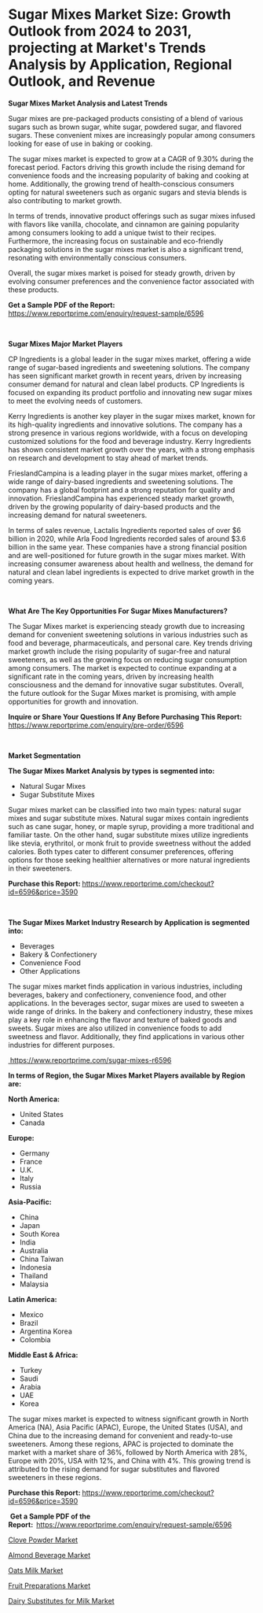 <p><h1>Sugar Mixes Market Size: Growth Outlook from 2024 to 2031, projecting at Market's Trends Analysis by Application, Regional Outlook, and Revenue</h1></p><p><strong>Sugar Mixes Market Analysis and Latest Trends</strong></p>
<p><p>Sugar mixes are pre-packaged products consisting of a blend of various sugars such as brown sugar, white sugar, powdered sugar, and flavored sugars. These convenient mixes are increasingly popular among consumers looking for ease of use in baking or cooking.</p><p>The sugar mixes market is expected to grow at a CAGR of 9.30% during the forecast period. Factors driving this growth include the rising demand for convenience foods and the increasing popularity of baking and cooking at home. Additionally, the growing trend of health-conscious consumers opting for natural sweeteners such as organic sugars and stevia blends is also contributing to market growth.</p><p>In terms of trends, innovative product offerings such as sugar mixes infused with flavors like vanilla, chocolate, and cinnamon are gaining popularity among consumers looking to add a unique twist to their recipes. Furthermore, the increasing focus on sustainable and eco-friendly packaging solutions in the sugar mixes market is also a significant trend, resonating with environmentally conscious consumers.</p><p>Overall, the sugar mixes market is poised for steady growth, driven by evolving consumer preferences and the convenience factor associated with these products.</p></p>
<p><strong>Get a Sample PDF of the Report:&nbsp;</strong> <a href="https://www.reportprime.com/enquiry/request-sample/6596">https://www.reportprime.com/enquiry/request-sample/6596</a></p>
<p>&nbsp;</p>
<p><strong>Sugar Mixes Major Market Players</strong></p>
<p><p>CP Ingredients is a global leader in the sugar mixes market, offering a wide range of sugar-based ingredients and sweetening solutions. The company has seen significant market growth in recent years, driven by increasing consumer demand for natural and clean label products. CP Ingredients is focused on expanding its product portfolio and innovating new sugar mixes to meet the evolving needs of customers.</p><p>Kerry Ingredients is another key player in the sugar mixes market, known for its high-quality ingredients and innovative solutions. The company has a strong presence in various regions worldwide, with a focus on developing customized solutions for the food and beverage industry. Kerry Ingredients has shown consistent market growth over the years, with a strong emphasis on research and development to stay ahead of market trends.</p><p>FrieslandCampina is a leading player in the sugar mixes market, offering a wide range of dairy-based ingredients and sweetening solutions. The company has a global footprint and a strong reputation for quality and innovation. FrieslandCampina has experienced steady market growth, driven by the growing popularity of dairy-based products and the increasing demand for natural sweeteners.</p><p>In terms of sales revenue, Lactalis Ingredients reported sales of over $6 billion in 2020, while Arla Food Ingredients recorded sales of around $3.6 billion in the same year. These companies have a strong financial position and are well-positioned for future growth in the sugar mixes market. With increasing consumer awareness about health and wellness, the demand for natural and clean label ingredients is expected to drive market growth in the coming years.</p></p>
<p>&nbsp;</p>
<p><strong>What Are The Key Opportunities For Sugar Mixes Manufacturers?</strong></p>
<p><p>The Sugar Mixes market is experiencing steady growth due to increasing demand for convenient sweetening solutions in various industries such as food and beverage, pharmaceuticals, and personal care. Key trends driving market growth include the rising popularity of sugar-free and natural sweeteners, as well as the growing focus on reducing sugar consumption among consumers. The market is expected to continue expanding at a significant rate in the coming years, driven by increasing health consciousness and the demand for innovative sugar substitutes. Overall, the future outlook for the Sugar Mixes market is promising, with ample opportunities for growth and innovation.</p></p>
<p><strong>Inquire or Share Your Questions If Any Before Purchasing This Report:</strong> <a href="https://www.reportprime.com/enquiry/pre-order/6596">https://www.reportprime.com/enquiry/pre-order/6596</a></p>
<p>&nbsp;</p>
<p><strong>Market Segmentation</strong></p>
<p><strong>The Sugar Mixes Market Analysis by types is segmented into:</strong></p>
<p><ul><li>Natural Sugar Mixes</li><li>Sugar Substitute Mixes</li></ul></p>
<p><p>Sugar mixes market can be classified into two main types: natural sugar mixes and sugar substitute mixes. Natural sugar mixes contain ingredients such as cane sugar, honey, or maple syrup, providing a more traditional and familiar taste. On the other hand, sugar substitute mixes utilize ingredients like stevia, erythritol, or monk fruit to provide sweetness without the added calories. Both types cater to different consumer preferences, offering options for those seeking healthier alternatives or more natural ingredients in their sweeteners.</p></p>
<p><strong>Purchase this Report:&nbsp;</strong><a href="https://www.reportprime.com/checkout?id=6596&price=3590">https://www.reportprime.com/checkout?id=6596&price=3590</a></p>
<p>&nbsp;</p>
<p><strong>The Sugar Mixes Market Industry Research by Application is segmented into:</strong></p>
<p><ul><li>Beverages</li><li>Bakery & Confectionery</li><li>Convenience Food</li><li>Other Applications</li></ul></p>
<p><p>The sugar mixes market finds application in various industries, including beverages, bakery and confectionery, convenience food, and other applications. In the beverages sector, sugar mixes are used to sweeten a wide range of drinks. In the bakery and confectionery industry, these mixes play a key role in enhancing the flavor and texture of baked goods and sweets. Sugar mixes are also utilized in convenience foods to add sweetness and flavor. Additionally, they find applications in various other industries for different purposes.</p></p>
<p><a href="https://www.reportprime.com/sugar-mixes-r6596">&nbsp;https://www.reportprime.com/sugar-mixes-r6596</a></p>
<p><strong>In terms of Region, the Sugar Mixes Market Players available by Region are:</strong></p>
<p>
    <p> <strong> North America: </strong>
        <ul>
            <li>United States</li>
            <li>Canada</li>
        </ul>
        </p> 
    <p> <strong> Europe: </strong>
        <ul>
            <li>Germany</li>
            <li>France</li>
            <li>U.K.</li>
            <li>Italy</li>
            <li>Russia</li>
        </ul>
        </p> 
    <p> <strong> Asia-Pacific: </strong>
        <ul>
            <li>China</li>
            <li>Japan</li>
            <li>South Korea</li>
            <li>India</li>
            <li>Australia</li>
            <li>China Taiwan</li>
            <li>Indonesia</li>
            <li>Thailand</li>
            <li>Malaysia</li>
        </ul>
        </p> 
    <p> <strong> Latin America: </strong>
        <ul>
            <li>Mexico</li>
            <li>Brazil</li>
            <li>Argentina Korea</li>
            <li>Colombia</li>
        </ul>
        </p> 
    <p> <strong> Middle East & Africa: </strong>
        <ul>
            <li>Turkey</li>
            <li>Saudi</li>
            <li>Arabia</li>
            <li>UAE</li>
            <li>Korea</li>
        </ul>
    </p>
    </p>
<p><p>The sugar mixes market is expected to witness significant growth in North America (NA), Asia Pacific (APAC), Europe, the United States (USA), and China due to the increasing demand for convenient and ready-to-use sweeteners. Among these regions, APAC is projected to dominate the market with a market share of 36%, followed by North America with 28%, Europe with 20%, USA with 12%, and China with 4%. This growing trend is attributed to the rising demand for sugar substitutes and flavored sweeteners in these regions.</p></p>
<p><strong>Purchase this Report: </strong><a href="https://www.reportprime.com/checkout?id=6596&price=3590">https://www.reportprime.com/checkout?id=6596&price=3590</a></p>
<p>&nbsp;<strong>Get a Sample PDF of the Report:&nbsp;&nbsp;</strong><a href="https://www.reportprime.com/enquiry/request-sample/6596">https://www.reportprime.com/enquiry/request-sample/6596</a></p>
<p><strong></strong></p>
<p><p><a href="https://github.com/nicoletavirag/Market-Research-Report-List-5/blob/main/clove-powder-market.md">Clove Powder Market</a></p><p><a href="https://github.com/RoccoManning/Market-Research-Report-List-6/blob/main/almond-beverage-market.md">Almond Beverage Market</a></p><p><a href="https://github.com/gulaimolin/Market-Research-Report-List-6/blob/main/oats-milk-market.md">Oats Milk Market</a></p><p><a href="https://github.com/btwcqfvq34/Market-Research-Report-List-2/blob/main/fruit-preparations-market.md">Fruit Preparations Market</a></p><p><a href="https://github.com/mauripalmi/Market-Research-Report-List-5/blob/main/dairy-substitutes-for-milk-market.md">Dairy Substitutes for Milk Market</a></p></p>